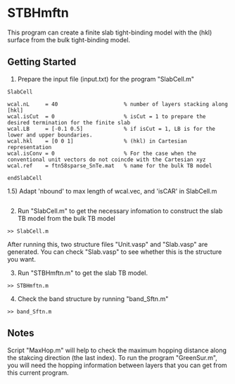 # STBHmftn
This program can create a finite slab tight-binding model with the (hkl) surface from the bulk tight-binding model. 

## Getting Started 
1) Prepare the input file (input.txt) for the program "SlabCell.m"
```
SlabCell

wcal.nL     = 40                     % number of layers stacking along [hkl]
wcal.isCut  = 0                      % isCut = 1 to prepare the desired termination for the finite slab
wcal.LB     = [-0.1 0.5]             % if isCut = 1, LB is for the lower and upper boundaries. 
wcal.hkl    = [0 0 1]                % (hkl) in Cartesian representation
wcal.isConv = 0                      % For the case when the conventional unit vectors do not coincde with the Cartesian xyz
wcal.ref    = ftn58sparse_SnTe.mat   % name for the bulk TB model

endSlabCell
```
1.5) Adapt 'nbound' to max length of wcal.vec, and 'isCAR' in SlabCell.m
```
```
2) Run "SlabCell.m" to get the necessary infomation to construct the slab TB model from the bulk TB model
```
>> SlabCell.m
```
After running this, two structure files "Unit.vasp" and "Slab.vasp" are generated. You can check "Slab.vasp" to see whether this is the structure you want. 

3) Run "STBHmftn.m" to get the slab TB model. 
```
>> STBHmftn.m
```
4) Check the band structure by running "band_Sftn.m"
```
>> band_Sftn.m
```

## Notes 
Script "MaxHop.m" will help to check the maximum hopping distance along the stakcing direction (the last index). To run the program "GreenSur.m", you will need the hopping information between layers that you can get from this current program.  
